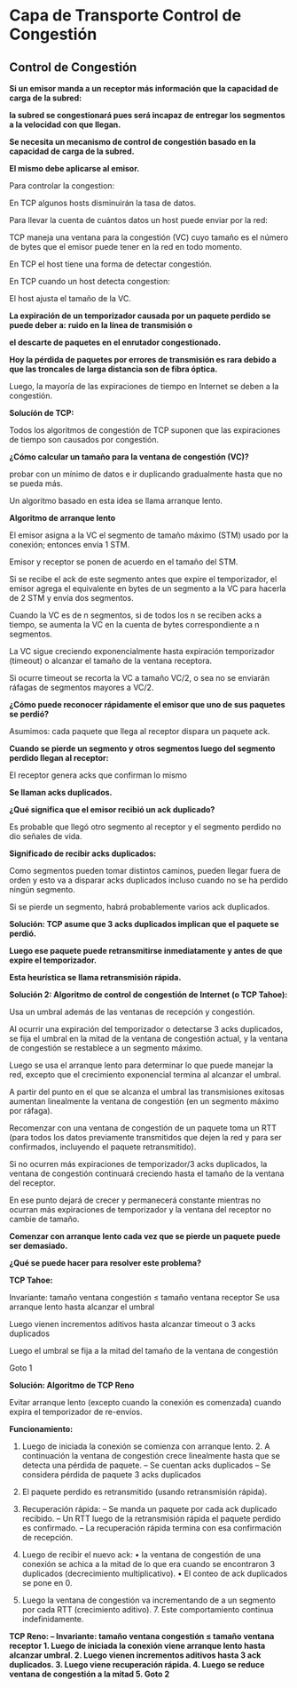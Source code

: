 # Capa de Transporte Control de Congestión


## Control de Congestión

**Si un emisor manda a un receptor más información que la capacidad de carga de la subred:**

**la subred se congestionará pues será incapaz de entregar los segmentos a la velocidad con que llegan.**

**Se necesita un mecanismo de control de congestión basado en la capacidad de carga de la subred.**

**El mismo debe aplicarse al emisor.**

Para controlar la congestion:

En TCP algunos hosts disminuirán la tasa de datos.

Para llevar la cuenta de cuántos datos un host puede enviar por la red:

TCP maneja una ventana para la congestión (VC) cuyo tamaño es el número de bytes que el emisor puede tener en la red en todo momento.

En TCP el host tiene una forma de detectar congestión.

En TCP cuando un host detecta congestion:

El host ajusta el tamaño de la VC.

**La expiración de un temporizador causada por un paquete perdido se puede deber a:**
**ruido en la línea de transmisión o**

**el descarte de paquetes en el enrutador congestionado.**

**Hoy la pérdida de paquetes por errores de transmisión es rara debido a que las troncales de larga distancia son de fibra óptica.**

Luego, la mayoría de las expiraciones de tiempo en Internet se deben a la congestión.

**Solucíón de TCP:**

Todos los algoritmos de congestión de TCP suponen que las expiraciones de tiempo son causados por congestión.

**¿Cómo calcular un tamaño para la ventana de congestión (VC)?**

probar con un mínimo de datos e ir duplicando gradualmente hasta que no se pueda más.

Un algoritmo basado en esta idea se llama arranque lento.

**Algoritmo de arranque lento**

El emisor asigna a la VC el segmento de tamaño máximo (STM) usado por la conexión; entonces envía 1 STM.

Emisor y receptor se ponen de acuerdo en el tamaño del STM.

Si se recibe el ack de este segmento antes que expire el temporizador, el emisor agrega el equivalente en bytes de un segmento a la VC para hacerla de 2 STM y envía dos segmentos.

Cuando la VC es de n segmentos, si de todos los n se reciben acks a tiempo, se aumenta la VC en la cuenta de bytes correspondiente a n segmentos.

La VC sigue creciendo exponencialmente hasta expiración temporizador (timeout) o alcanzar el tamaño de la ventana receptora.



Si ocurre timeout se recorta la VC a tamaño VC/2, o sea no se enviarán ráfagas de segmentos mayores a VC/2.

**¿Cómo puede reconocer rápidamente el emisor que uno de sus paquetes se perdió?**

Asumimos: cada paquete que llega al receptor dispara un paquete ack.

**Cuando se pierde un segmento y otros segmentos luego del segmento perdido llegan al receptor:**

El receptor genera acks que confirman lo mismo

**Se llaman acks duplicados.**

**¿Qué significa que el emisor recibió un ack duplicado?**

Es probable que llegó otro segmento al receptor y el segmento perdido no dio señales de vida.

**Significado de recibir acks duplicados:**

Como segmentos pueden tomar distintos caminos, pueden llegar fuera de orden y esto va a disparar acks duplicados incluso cuando no se ha perdido ningún segmento.

Si se pierde un segmento, habrá probablemente varios ack duplicados.

**Solución: TCP asume que 3 acks duplicados implican que el paquete se perdió.**

**Luego ese paquete puede retransmitirse inmediatamente y antes de que expire el temporizador.**

**Esta heurística se llama retransmisión rápida.**

**Solución 2: Algoritmo de control de congestión de Internet (o TCP Tahoe):**

Usa un umbral además de las ventanas de recepción y congestión.

Al ocurrir una expiración del temporizador o detectarse 3 acks duplicados, se fija el umbral en la mitad de la ventana de congestión actual, y la ventana de congestión se restablece a un segmento máximo.

Luego se usa el arranque lento para determinar lo que puede manejar la red, excepto que el crecimiento exponencial termina al alcanzar el umbral.

A partir del punto en el que se alcanza el umbral las transmisiones exitosas aumentan linealmente la ventana de congestión (en un segmento máximo por ráfaga).

Recomenzar con una ventana de congestión de un paquete toma un RTT (para todos los datos previamente transmitidos que dejen la red y para ser confirmados, incluyendo el paquete retransmitido).

Si no ocurren más expiraciones de temporizador/3 acks duplicados, la ventana de congestión continuará creciendo hasta el tamaño de la ventana del receptor.

En ese punto dejará de crecer y permanecerá constante mientras no ocurran más expiraciones de temporizador y la ventana del receptor no cambie de tamaño.

**Comenzar con arranque lento cada vez que se pierde un paquete puede ser demasiado.**

**¿Qué se puede hacer para resolver este problema?**

**TCP Tahoe:**

Invariante: tamaño ventana congestión  $\leq$  tamaño ventana receptor
Se usa arranque lento hasta alcanzar el umbral

Luego vienen incrementos aditivos hasta alcanzar timeout o 3 acks duplicados

Luego el umbral se fija a la mitad del tamaño de la ventana de congestión

Goto 1

**Solución: Algoritmo de TCP Reno**

Evitar arranque lento (excepto cuando la conexión es comenzada) cuando expira el temporizador de re-envíos.

**Funcionamiento:**

1. Luego de iniciada la conexión se comienza con arranque lento. 2. A continuación la ventana de congestión crece linealmente hasta que se detecta una pérdida de paquete. – Se cuentan acks duplicados – Se considera pérdida de paquete 3 acks duplicados

3. El paquete perdido es retransmitido (usando retransmisión rápida).

4. Recuperación rápida: – Se manda un paquete por cada ack duplicado recibido. – Un RTT luego de la retransmisión rápida el paquete perdido es confirmado. – La recuperación rápida termina con esa confirmación de recepción.

5. Luego de recibir el nuevo ack: • la ventana de congestión de una conexión se achica a la mitad de lo que era cuando se encontraron 3 duplicados (decrecimiento multiplicativo). • El conteo de ack duplicados se pone en 0.

6. Luego la ventana de congestión va incrementando de a un segmento por cada RTT (crecimiento aditivo). 7. Este comportamiento continua indefinidamente.

**TCP Reno: – Invariante: tamaño ventana congestión  $\leq$  tamaño ventana receptor 1. Luego de iniciada la conexión viene arranque lento hasta alcanzar umbral. 2. Luego vienen incrementos aditivos hasta 3 ack duplicados. 3. Luego viene recuperación rápida. 4. Luego se reduce ventana de congestión a la mitad 5. Goto 2**